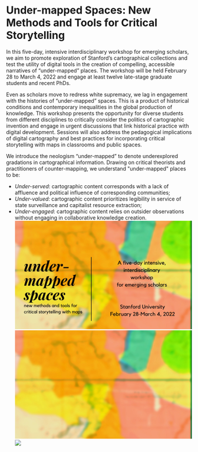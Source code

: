 # Under-mapped Spaces: New Methods and Tools for Critical Storytelling

In this five-day, intensive interdisciplinary workshop for emerging scholars, we aim to promote exploration of Stanford’s cartographical collections and test the utility of digital tools in the creation of compelling, accessible narratives of “under-mapped” places. The workshop will be held February 28 to March 4, 2022 and engage at least twelve late-stage graduate students and recent PhDs.

Even as scholars move to redress white supremacy, we lag in engagement with the histories of “under-mapped” spaces. This is a product of historical conditions and contemporary inequalities in the global production of knowledge. This workshop presents the opportunity for diverse students from different disciplines to critically consider the politics of cartographic invention and engage in urgent discussions that link historical practice with digital development. Sessions will also address the pedagogical implications of digital cartography and best practices for incorporating critical storytelling with maps in classrooms and public spaces.

We introduce the neologism “under-mapped” to denote underexplored gradations in cartographical information. Drawing on critical theorists and practitioners of counter-mapping, we understand "under-mapped" places to be:
- _Under-served_: cartographic content corresponds with a lack of affluence and political influence of corresponding communities;
- _Under-valued_: cartographic content prioritizes legibility in service of state surveillance and capitalist resource extraction;
- _Under-engaged_: cartographic content relies on outsider observations without engaging in collaborative knowledge creation.  
![header](./images/header.jpg)
![](./images/original.jpg)  
![](https://gis.stanford.edu/)
